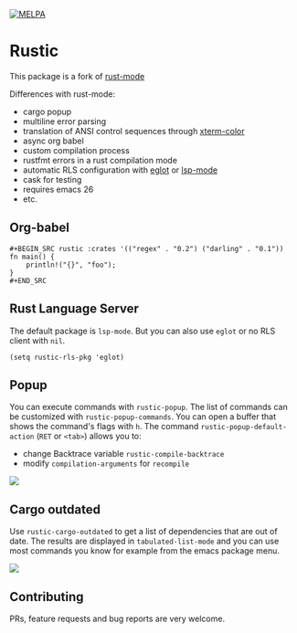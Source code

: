 [![MELPA](https://melpa.org/packages/rustic-badge.svg)](https://melpa.org/#/rustic)

# Rustic

This package is a fork of [rust-mode](https://github.com/rust-lang/rust-mode)

Differences with rust-mode:

- cargo popup
- multiline error parsing
- translation of ANSI control sequences through [xterm-color](https://github.com/atomontage/xterm-color)
- async org babel
- custom compilation process
- rustfmt errors in a rust compilation mode
- automatic RLS configuration with [eglot](https://github.com/joaotavora/eglot) or [lsp-mode](https://github.com/emacs-lsp/lsp-mode)
- cask for testing
- requires emacs 26
- etc.

## Org-babel

```
#+BEGIN_SRC rustic :crates '(("regex" . "0.2") ("darling" . "0.1"))
fn main() {
    println!("{}", "foo");
}
#+END_SRC
```

## Rust Language Server

The default package is `lsp-mode`. But you can also use `eglot` or no RLS client with `nil`.

``` emacs-lisp
(setq rustic-rls-pkg 'eglot)
```

## Popup

You can execute commands with `rustic-popup`. The list of commands can be customized
with `rustic-popup-commands`. You can open a buffer that shows the command's flags with `h`.
The command `rustic-popup-default-action` (`RET` or `<tab>`) allows you to:

- change Backtrace variable `rustic-compile-backtrace`
- modify `compilation-arguments` for `recompile`

![](https://raw.githubusercontent.com/brotzeit/rustic/master/img/popup.png)

## Cargo outdated

Use `rustic-cargo-outdated` to get a list of dependencies that are out of date. The results 
are displayed in `tabulated-list-mode` and you can use most commands you know for example from
the emacs package menu.

![](https://raw.githubusercontent.com/brotzeit/rustic/master/img/outdated.png)

## Contributing

PRs, feature requests and bug reports are very welcome.
